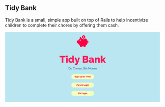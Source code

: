 ## Tidy Bank

Tidy Bank is a small, simple app built on top of Rails to help incentivize children to complete their chores by offering them cash.

[<img src="app/assets/images/tidy_bank.png">](https://tidybank.herokuapp.com/)




